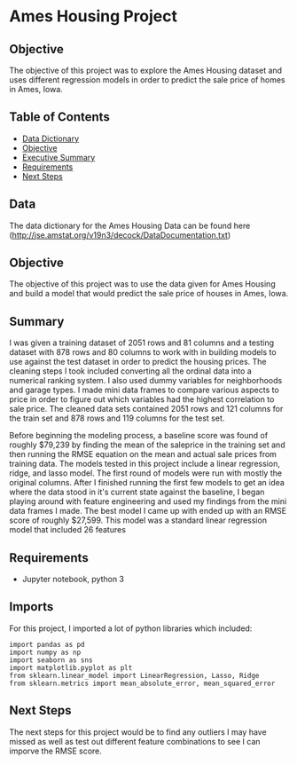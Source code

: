 # Ames Housing Project

## Objective

The objective of this project was to explore the Ames Housing dataset and uses different regression models in order to predict the sale price of homes in Ames, Iowa.

## Table of Contents

- [Data Dictionary](#Data)
- [Objective](#Objective)
- [Executive Summary](#Executive-Summary)
- [Requirements](#Requirements)
- [Next Steps](#Next-Steps)

## Data

The data dictionary for the Ames Housing Data can be found here (http://jse.amstat.org/v19n3/decock/DataDocumentation.txt)

## Objective

The objective of this project was to use the data given for Ames Housing and build a model that would predict the sale price of houses in Ames, Iowa.

## Summary

I was given a training dataset of 2051 rows and 81 columns and a testing dataset with 878 rows and 80 columns to work with in building models to use against the test dataset in order to predict the housing prices. The cleaning steps I took included converting all the ordinal data into a numerical ranking system. I also used dummy variables for neighborhoods and garage types. I made mini data frames to compare various aspects to price in order to figure out which variables had the highest correlation to sale price. The cleaned data sets contained 2051 rows and 121 columns for the train set and 878 rows and 119 columns for the test set.

Before beginning the modeling process, a baseline score was found of roughly $79,239 by finding the mean of the saleprice in the training set and then running the RMSE equation on the mean and actual sale prices from training data. The models tested in this project include a linear regression, ridge, and lasso model. The first round of models were run with mostly the original columns. After I finished running the first few models to get an idea where the data stood in it's current state against the baseline, I began playing around with feature engineering and used my findings from the mini data frames I made. The best model I came up with ended up with an RMSE score of roughly $27,599. This model was a standard linear regression model that included 26 features

## Requirements

- Jupyter notebook, python 3

## Imports

For this project, I imported a lot of python libraries which included: 
```
import pandas as pd
import numpy as np
import seaborn as sns
import matplotlib.pyplot as plt
from sklearn.linear_model import LinearRegression, Lasso, Ridge
from sklearn.metrics import mean_absolute_error, mean_squared_error
```
## Next Steps

The next steps for this project would be to find any outliers I may have missed as well as test out different feature combinations to see I can imporve the RMSE score.
